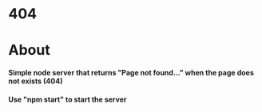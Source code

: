 # 404

# About
#### Simple node server that returns "Page not found..." when the page does not exists (404)
#### Use "npm start" to start the server

